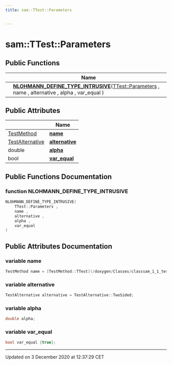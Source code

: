 ```yaml
---
title: sam::TTest::Parameters


---
```


# sam::TTest::Parameters



















## Public Functions

|                | Name           |
| -------------- | -------------- |
|  | **[NLOHMANN_DEFINE_TYPE_INTRUSIVE](/doxygen/Classes/structsam_1_1_t_test_1_1_parameters/#function-nlohmann_define_type_intrusive)**([TTest::Parameters](/doxygen/Classes/structsam_1_1_t_test_1_1_parameters/) , name , alternative , alpha , var_equal )  |


## Public Attributes

|                | Name           |
| -------------- | -------------- |
| [TestMethod](/doxygen/Classes/classsam_1_1_test_strategy/#enum-testmethod) | **[name](/doxygen/Classes/structsam_1_1_t_test_1_1_parameters/#variable-name)**  |
| [TestAlternative](/doxygen/Classes/classsam_1_1_test_strategy/#enum-testalternative) | **[alternative](/doxygen/Classes/structsam_1_1_t_test_1_1_parameters/#variable-alternative)**  |
| double | **[alpha](/doxygen/Classes/structsam_1_1_t_test_1_1_parameters/#variable-alpha)**  |
| bool | **[var_equal](/doxygen/Classes/structsam_1_1_t_test_1_1_parameters/#variable-var_equal)**  |














## Public Functions Documentation

### function NLOHMANN_DEFINE_TYPE_INTRUSIVE

```cpp
NLOHMANN_DEFINE_TYPE_INTRUSIVE(
    TTest::Parameters ,
    name ,
    alternative ,
    alpha ,
    var_equal 
)
```































## Public Attributes Documentation

### variable name

```cpp
TestMethod name = [TestMethod::TTest](/doxygen/Classes/classsam_1_1_test_strategy/#enumvalue-ttest);
```





























### variable alternative

```cpp
TestAlternative alternative = TestAlternative::TwoSided;
```





























### variable alpha

```cpp
double alpha;
```





























### variable var_equal

```cpp
bool var_equal {true};
```

































-------------------------------

Updated on  3 December 2020 at 12:37:29 CET